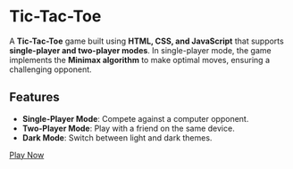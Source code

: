 # Tic-Tac-Toe  

A **Tic-Tac-Toe** game built using **HTML, CSS, and JavaScript** that supports **single-player and two-player modes**. In single-player mode, the game implements the **Minimax algorithm** to make optimal moves, ensuring a challenging opponent.  

## Features
- **Single-Player Mode**: Compete against a computer opponent.
- **Two-Player Mode**: Play with a friend on the same device.  
- **Dark Mode**: Switch between light and dark themes.

[Play Now](https://almita-desai.github.io/tic-tac-toe/)
